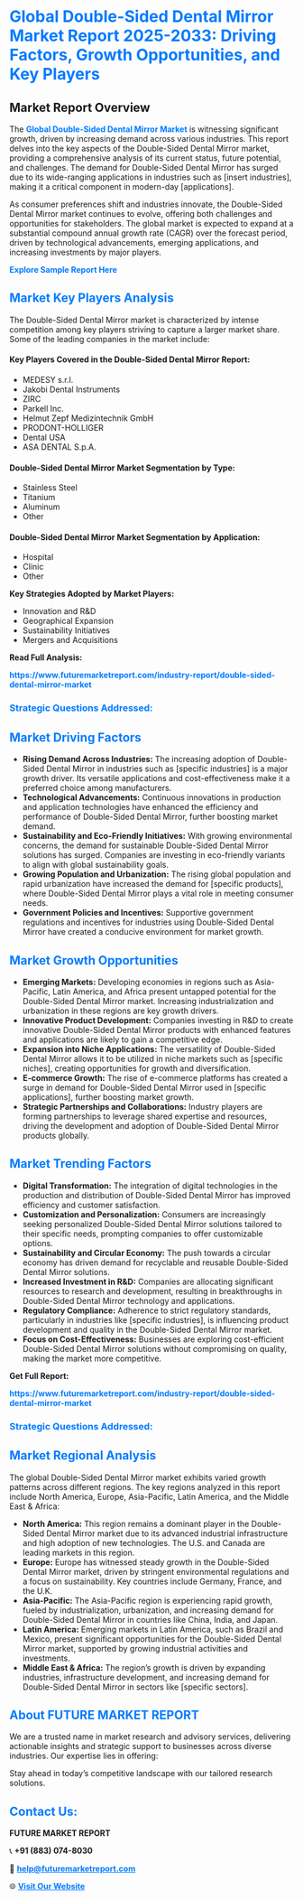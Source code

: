 <h1 style="color: #007BFF;">Global Double-Sided Dental Mirror Market Report 2025-2033: Driving Factors, Growth Opportunities, and Key Players</h1>

<section id="overview">
<h2>Market Report Overview</h2>
<p>The <a href="https://www.futuremarketreport.com/industry-report/double-sided-dental-mirror-market" style="color: #007BFF; text-decoration: none;"><strong>Global Double-Sided Dental Mirror Market</strong></a> is witnessing significant growth, driven by increasing demand across various industries. This report delves into the key aspects of the Double-Sided Dental Mirror market, providing a comprehensive analysis of its current status, future potential, and challenges. The demand for Double-Sided Dental Mirror has surged due to its wide-ranging applications in industries such as [insert industries], making it a critical component in modern-day [applications].</p>
<p>As consumer preferences shift and industries innovate, the Double-Sided Dental Mirror market continues to evolve, offering both challenges and opportunities for stakeholders. The global market is expected to expand at a substantial compound annual growth rate (CAGR) over the forecast period, driven by technological advancements, emerging applications, and increasing investments by major players.</p>
</section>

<section id="overview">
<p><a href="https://www.futuremarketreport.com/request-sample/reportId=64795" style="color: #007BFF; text-decoration: none;"><strong>Explore Sample Report Here</strong></a></p>
</section>

<section id="key-players">
<h2 style="color: #007BFF;">Market Key Players Analysis</h2>
<p>The Double-Sided Dental Mirror market is characterized by intense competition among key players striving to capture a larger market share. Some of the leading companies in the market include:</p>
<h4>Key Players Covered in the Double-Sided Dental Mirror Report:</h4>
<ul><li>MEDESY s.r.l.</li><li>Jakobi Dental Instruments</li><li>ZIRC</li><li>Parkell Inc.</li><li>Helmut Zepf Medizintechnik GmbH</li><li>PRODONT-HOLLIGER</li><li>Dental USA</li><li>ASA DENTAL S.p.A.</li></ul>
<h4>Double-Sided Dental Mirror Market Segmentation by Type:</h4>
<ul><li>Stainless Steel</li><li>Titanium</li><li>Aluminum</li><li>Other</li></ul>

<h4>Double-Sided Dental Mirror Market Segmentation by Application:</h4>
<ul><li>Hospital</li><li>Clinic</li><li>Other</li></ul>
<p><strong>Key Strategies Adopted by Market Players:</strong></p>
<ul>
<li>Innovation and R&D</li>
<li>Geographical Expansion</li>
<li>Sustainability Initiatives</li>
<li>Mergers and Acquisitions</li>
</ul>
</section>

<section>
<p><strong>Read Full Analysis: </strong></p><a href="https://www.futuremarketreport.com/industry-report/double-sided-dental-mirror-market" style="color: #007BFF; text-decoration: none;"><strong>https://www.futuremarketreport.com/industry-report/double-sided-dental-mirror-market</strong></a>
<h3 style="color: #007BFF;">Strategic Questions Addressed:</h3>
</section>

<section id="driving-factors">
<h2 style="color: #007BFF;">Market Driving Factors</h2>
<ul>
<li><strong>Rising Demand Across Industries:</strong> The increasing adoption of Double-Sided Dental Mirror in industries such as [specific industries] is a major growth driver. Its versatile applications and cost-effectiveness make it a preferred choice among manufacturers.</li>
<li><strong>Technological Advancements:</strong> Continuous innovations in production and application technologies have enhanced the efficiency and performance of Double-Sided Dental Mirror, further boosting market demand.</li>
<li><strong>Sustainability and Eco-Friendly Initiatives:</strong> With growing environmental concerns, the demand for sustainable Double-Sided Dental Mirror solutions has surged. Companies are investing in eco-friendly variants to align with global sustainability goals.</li>
<li><strong>Growing Population and Urbanization:</strong> The rising global population and rapid urbanization have increased the demand for [specific products], where Double-Sided Dental Mirror plays a vital role in meeting consumer needs.</li>
<li><strong>Government Policies and Incentives:</strong> Supportive government regulations and incentives for industries using Double-Sided Dental Mirror have created a conducive environment for market growth.</li>
</ul>
</section>

<section id="growth-opportunities">
<h2 style="color: #007BFF;">Market Growth Opportunities</h2>
<ul>
<li><strong>Emerging Markets:</strong> Developing economies in regions such as Asia-Pacific, Latin America, and Africa present untapped potential for the Double-Sided Dental Mirror market. Increasing industrialization and urbanization in these regions are key growth drivers.</li>
<li><strong>Innovative Product Development:</strong> Companies investing in R&D to create innovative Double-Sided Dental Mirror products with enhanced features and applications are likely to gain a competitive edge.</li>
<li><strong>Expansion into Niche Applications:</strong> The versatility of Double-Sided Dental Mirror allows it to be utilized in niche markets such as [specific niches], creating opportunities for growth and diversification.</li>
<li><strong>E-commerce Growth:</strong> The rise of e-commerce platforms has created a surge in demand for Double-Sided Dental Mirror used in [specific applications], further boosting market growth.</li>
<li><strong>Strategic Partnerships and Collaborations:</strong> Industry players are forming partnerships to leverage shared expertise and resources, driving the development and adoption of Double-Sided Dental Mirror products globally.</li>
</ul>
</section>

<section id="trending-factors">
<h2 style="color: #007BFF;">Market Trending Factors</h2>
<ul>
<li><strong>Digital Transformation:</strong> The integration of digital technologies in the production and distribution of Double-Sided Dental Mirror has improved efficiency and customer satisfaction.</li>
<li><strong>Customization and Personalization:</strong> Consumers are increasingly seeking personalized Double-Sided Dental Mirror solutions tailored to their specific needs, prompting companies to offer customizable options.</li>
<li><strong>Sustainability and Circular Economy:</strong> The push towards a circular economy has driven demand for recyclable and reusable Double-Sided Dental Mirror solutions.</li>
<li><strong>Increased Investment in R&D:</strong> Companies are allocating significant resources to research and development, resulting in breakthroughs in Double-Sided Dental Mirror technology and applications.</li>
<li><strong>Regulatory Compliance:</strong> Adherence to strict regulatory standards, particularly in industries like [specific industries], is influencing product development and quality in the Double-Sided Dental Mirror market.</li>
<li><strong>Focus on Cost-Effectiveness:</strong> Businesses are exploring cost-efficient Double-Sided Dental Mirror solutions without compromising on quality, making the market more competitive.</li>
</ul>
</section>

<section>
<p><strong>Get Full Report: </strong></p><a href="https://www.futuremarketreport.com/industry-report/double-sided-dental-mirror-market" style="color: #007BFF; text-decoration: none;"><strong>https://www.futuremarketreport.com/industry-report/double-sided-dental-mirror-market</strong></a>
<h3 style="color: #007BFF;">Strategic Questions Addressed:</h3>
</section>


<section id="regional-analysis">
<h2 style="color: #007BFF;">Market Regional Analysis</h2>
<p>The global Double-Sided Dental Mirror market exhibits varied growth patterns across different regions. The key regions analyzed in this report include North America, Europe, Asia-Pacific, Latin America, and the Middle East & Africa:</p>
<ul>
<li><strong>North America:</strong> This region remains a dominant player in the Double-Sided Dental Mirror market due to its advanced industrial infrastructure and high adoption of new technologies. The U.S. and Canada are leading markets in this region.</li>
<li><strong>Europe:</strong> Europe has witnessed steady growth in the Double-Sided Dental Mirror market, driven by stringent environmental regulations and a focus on sustainability. Key countries include Germany, France, and the U.K.</li>
<li><strong>Asia-Pacific:</strong> The Asia-Pacific region is experiencing rapid growth, fueled by industrialization, urbanization, and increasing demand for Double-Sided Dental Mirror in countries like China, India, and Japan.</li>
<li><strong>Latin America:</strong> Emerging markets in Latin America, such as Brazil and Mexico, present significant opportunities for the Double-Sided Dental Mirror market, supported by growing industrial activities and investments.</li>
<li><strong>Middle East & Africa:</strong> The region’s growth is driven by expanding industries, infrastructure development, and increasing demand for Double-Sided Dental Mirror in sectors like [specific sectors].</li>
</ul>
</section>

<footer>
<h2 style="color: #007BFF;">About FUTURE MARKET REPORT</h2>
<p>We are a trusted name in market research and advisory services, delivering actionable insights and strategic support to businesses across diverse industries. Our expertise lies in offering:</p>

<p>Stay ahead in today’s competitive landscape with our tailored research solutions.</p>

<h2 style="color: #007BFF;">Contact Us:</h2>
<p><strong>FUTURE MARKET REPORT</strong></p>
<p>📞 <strong>+91 (883) 074-8030</strong></p>
<p>📧 <strong><a href="mailto:help@futuremarketreport.com" style="color: #007BFF;">help@futuremarketreport.com</a></strong></p>
<p>🌐 <strong><a href="https://www.futuremarketreport.com/" style="color: #007BFF;">Visit Our Website</a></strong></p>
</footer>